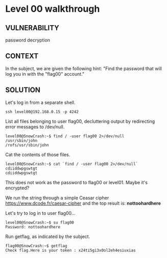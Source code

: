 # Level 00 walkthrough

## VULNERABILITY
password decryption

## CONTEXT
In the subject, we are given the following hint:
"Find the password that will log you in with the "flag00" account."

## SOLUTION

Let's log in from a separate shell.
```
ssh level00@192.168.0.15 -p 4242
```

List all files belonging to user flag00, decluttering output by redirecting error messages to /dev/null. 
```
level00@SnowCrash:~$ find / -user flag00 2>/dev/null
/usr/sbin/john
/rofs/usr/sbin/john
```

Cat the contents of those files.
```
level00@SnowCrash:~$ cat `find / -user flag00 2>/dev/null`
cdiiddwpgswtgt
cdiiddwpgswtgt
```

This does not work as the password to flag00 or level01. Maybe it's encrypted?

We run the string through a simple Ceasar cipher https://www.dcode.fr/caesar-cipher and the top result is:
**nottoohardhere**

Let's try to log in to user flag00...
```
level00@SnowCrash:~$ su flag00
Password: nottoohardhere
```

Run getflag, as indicated by the subject.
```
flag00@SnowCrash:~$ getflag
Check flag.Here is your token : x24ti5gi3x0ol2eh4esiuxias
```
